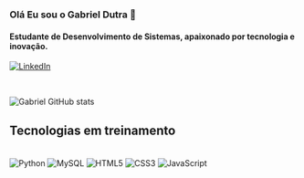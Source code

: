 ### Olá Eu sou o Gabriel Dutra 🤘

#### Estudante de Desenvolvimento de Sistemas, apaixonado por tecnologia e inovação. 



[![LinkedIn](https://img.shields.io/badge/LinkedIn-0077B5?style=for-the-badge&logo=linkedin&logoColor=white
)](https://www.linkedin.com/in/gabriel-dutra-269176310/)

<br/>

![Gabriel GitHub stats](https://github-readme-stats.vercel.app/api?username=GabrielDutraLima&show_icons=true&theme=dracula)


## Tecnologias em treinamento
<div style="display: inline_block"><br/>
    <img align="center" alt="Python" src="https://img.shields.io/badge/Python-14354C?style=for-the-badge&logo=python&logoColor=white"/>
    <img align="center" alt="MySQL" src="https://img.shields.io/badge/MySQL-00000F?style=for-the-badge&logo=mysql&logoColor=white"/>
    <img align="center" alt="HTML5" src="https://img.shields.io/badge/HTML5-E34F26?style=for-the-badge&logo=html5&logoColor=white"/>
    <img align="center" alt="CSS3" src="https://img.shields.io/badge/CSS3-1572B6?style=for-the-badge&logo=css3&logoColor=white"/>
    <img align="center" alt="JavaScript" src="https://img.shields.io/badge/JavaScript-323330?style=for-the-badge&logo=javascript&logoColor=F7DF1E"/>

</div> 
